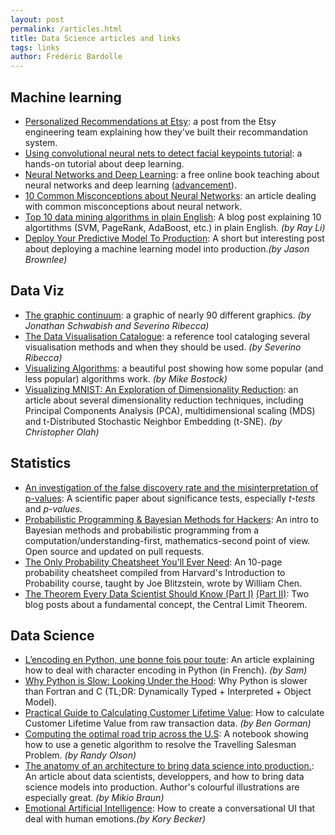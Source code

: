 ```yaml
---
layout: post
permalink: /articles.html
title: Data Science articles and links
tags: links
author: Frédéric Bardolle
---
```


## Machine learning

* [Personalized Recommendations at Etsy](https://codeascraft.com/2014/11/17/personalized-recommendations-at-etsy/): a post from the Etsy engineering team explaining how they've built their recommandation system.
* [Using convolutional neural nets to detect facial keypoints tutorial](http://danielnouri.org/notes/2014/12/17/using-convolutional-neural-nets-to-detect-facial-keypoints-tutorial/): a hands-on tutorial about deep learning.
* [Neural Networks and Deep Learning](http://neuralnetworksanddeeplearning.com/): a free online book teaching about neural networks and deep learning ([advancement](http://neuralnetworksanddeeplearning.com/chap1.html#implementing_our_network_to_classify_digits)).
* [10 Common Misconceptions about Neural Networks](http://www.stuartreid.co.za/misconceptions-about-neural-networks/): an article dealing with common misconceptions about neural network.
* [Top 10 data mining algorithms in plain English](http://rayli.net/blog/data/top-10-data-mining-algorithms-in-plain-english/): A blog post explaining 10 algortithms (SVM, PageRank, AdaBoost, etc.) in plain English. *(by Ray Li)*
* [Deploy Your Predictive Model To Production](http://machinelearningmastery.com/deploy-machine-learning-model-to-production): A short but interesting post about deploying a machine learning model into production.*(by Jason Brownlee)*

## Data Viz

* [The graphic continuum](http://thumbnails-visually.netdna-ssl.com/the-graphic-continuum_5429904a31995.jpg): a graphic of nearly 90 different graphics. *(by Jonathan Schwabish and Severino Ribecca)*
* [The Data Visualisation Catalogue](http://datavizcatalogue.com/): a reference tool cataloging several visualisation methods and when they should be used. *(by Severino Ribecca)*
* [Visualizing Algorithms](http://bost.ocks.org/mike/algorithms/): a beautiful post showing how some popular (and less popular) algorithms work. *(by Mike Bostock)*
* [Visualizing MNIST: An Exploration of Dimensionality Reduction](http://colah.github.io/posts/2014-10-Visualizing-MNIST/): an article about several dimensionality reduction techniques, including Principal Components Analysis (PCA), multidimensional scaling (MDS) and t-Distributed Stochastic Neighbor Embedding (t-SNE). *(by Christopher Olah)*


## Statistics

* [An investigation of the false discovery rate and the misinterpretation of p-values](http://rsos.royalsocietypublishing.org/content/1/3/140216): A scientific paper about significance tests, especially _t-tests_ and _p-values_.
* [Probabilistic Programming & Bayesian Methods for Hackers](http://camdavidsonpilon.github.io/Probabilistic-Programming-and-Bayesian-Methods-for-Hackers/): An intro to Bayesian methods and probabilistic programming from a computation/understanding-first, mathematics-second point of view. Open source and updated on pull requests.
* [The Only Probability Cheatsheet You'll Ever Need](http://static1.squarespace.com/static/54bf3241e4b0f0d81bf7ff36/t/55e9494fe4b011aed10e48e5/1441352015658/probability_cheatsheet.pdf): An 10-page probability cheatsheet compiled from Harvard's Introduction to Probability course, taught by Joe Blitzstein, wrote by William Chen.
* [The Theorem Every Data Scientist Should Know (Part I)](http://www.jeannicholashould.com/the-theorem-every-data-scientist-should-know.html) [(Part II)](http://www.jeannicholashould.com/the-theorem-every-data-scientist-should-know-2.html): Two blog posts about a fundamental concept, the Central Limit Theorem.

## Data Science

* [L’encoding en Python, une bonne fois pour toute](http://sametmax.com/lencoding-en-python-une-bonne-fois-pour-toute/): An article explaining how to deal with character encoding in Python (in French). *(by Sam)*
* [Why Python is Slow: Looking Under the Hood](https://jakevdp.github.io/blog/2014/05/09/why-python-is-slow/): Why Python is slower than Fortran and C (TL;DR: Dynamically Typed + Interpreted + Object Model).
* [Practical Guide to Calculating Customer Lifetime Value](http://gormanalysis.com/practical-guide-to-calculating-customer-lifetime-value-clv/): How to calculate Customer Lifetime Value from raw transaction data. *(by Ben Gorman)*
* [Computing the optimal road trip across the U.S](https://github.com/rhiever/Data-Analysis-and-Machine-Learning-Projects/blob/master/optimal-road-trip/Computing%20the%20optimal%20road%20trip%20across%20the%20U.S..ipynb): A notebook showing how to use a genetic algorithm to resolve the Travelling Salesman Problem. *(by Randy Olson)*
* [The anatomy of an architecture to bring data science into production.](https://www.oreilly.com/ideas/what-is-hardcore-data-science-in-practice): An article about data scientists, developpers, and how to bring data science models into production. Author's colourful illustrations are especially great. *(by Mikio Braun)*
* [Emotional Artificial Intelligence](http://www.primaryobjects.com/2016/10/24/emotional-artificial-intelligence/): How to create a conversational UI that deal with human emotions.*(by Kory Becker)*
